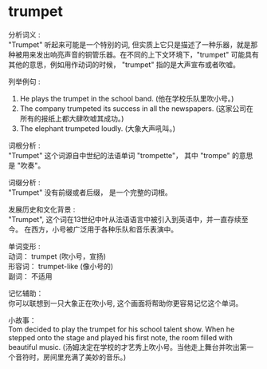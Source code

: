 # trumpet

分析词义 :  
"Trumpet" 听起来可能是一个特别的词, 但实质上它只是描述了一种乐器，就是那种被用来发出响亮声音的铜管乐器。在不同的上下文环境下，"trumpet" 可能具有其他的意思，例如用作动词的时候， "trumpet" 指的是大声宣布或者吹嘘。

  

列举例句 :

  

1.  He plays the trumpet in the school band. (他在学校乐队里吹小号。)
2.  The company trumpeted its success in all the newspapers. (这家公司在所有的报纸上都大肆吹嘘其成功。)
3.  The elephant trumpeted loudly. (大象大声吼叫。)

  

词根分析 :  
"Trumpet" 这个词源自中世纪的法语单词 "trompette"， 其中 "trompe" 的意思是 "吹奏"。

  

词缀分析 :  
"Trumpet" 没有前缀或者后缀， 是一个完整的词根。

  

发展历史和文化背景 :  
"Trumpet", 这个词在13世纪中叶从法语语言中被引入到英语中，并一直存续至今。 在西方，小号被广泛用于各种乐队和音乐表演中。

  

单词变形 :  
动词： trumpet (吹小号，宣扬)  
形容词： trumpet-like (像小号的)  
副词： 不适用

  

记忆辅助：  
你可以联想到一只大象正在吹小号, 这个画面将帮助你更容易记忆这个单词。

  

小故事：  
Tom decided to play the trumpet for his school talent show. When he stepped onto the stage and played his first note, the room filled with beautiful music. (汤姆决定在学校的才艺秀上吹小号。当他走上舞台并吹出第一个音符时，房间里充满了美妙的音乐。)
